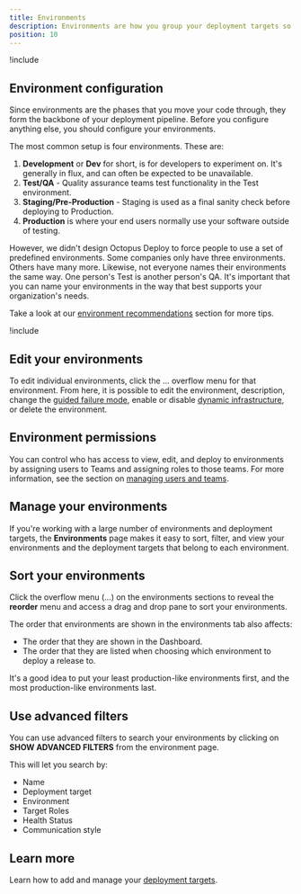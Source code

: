 ```yaml
---
title: Environments
description: Environments are how you group your deployment targets so you can promote your software through different phases, for instance, into Development, then Test, and finally into Production.
position: 10
---
```


!include <environments>

## Environment configuration

Since environments are the phases that you move your code through, they form the backbone of your deployment pipeline. Before you configure anything else, you should configure your environments.

The most common setup is four environments. These are:

1. **Development** or **Dev** for short, is for developers to experiment on. It's generally in flux, and can often be expected to be unavailable.
1. **Test/QA** - Quality assurance teams test functionality in the Test environment.
1. **Staging/Pre-Production** - Staging is used as a final sanity check before deploying to Production.
1. **Production** is where your end users normally use your software outside of testing.

However, we didn't design Octopus Deploy to force people to use a set of predefined environments. Some companies only have three environments. Others have many more. Likewise, not everyone names their environments the same way. One person's Test is another person's QA. It's important that you can name your environments in the way that best supports your organization's needs.

Take a look at our [environment recommendations](/docs/infrastructure/environments/environment-recommendations.md) section for more tips.

!include <add-new-environments>

## Edit your environments

To edit individual environments, click the ... overflow menu for that environment. From here, it is possible to edit the environment, description, change the [guided failure mode](#guided-failure-mode), enable or disable [dynamic infrastructure](/docs/infrastructure/deployment-targets/dynamic-infrastructure/index.md), or delete the environment.

## Environment permissions

You can control who has access to view, edit, and deploy to environments by assigning users to Teams and assigning roles to those teams. For more information, see the section on [managing users and teams](/docs/security/users-and-teams/index.md).

## Manage your environments

If you're working with a large number of environments and deployment targets, the **Environments** page makes it easy to sort, filter, and view your environments and the deployment targets that belong to each environment.

## Sort your environments

Click the overflow menu (...) on the environments sections to reveal the **reorder** menu and access a drag and drop pane to sort your environments.

The order that environments are shown in the environments tab also affects:

- The order that they are shown in the Dashboard.
- The order that they are listed when choosing which environment to deploy a release to.

It's a good idea to put your least production-like environments first, and the most production-like environments last.

## Use advanced filters

You can use advanced filters to search your environments by clicking on **SHOW ADVANCED FILTERS** from the environment page.

This will let you search by:

- Name
- Deployment target
- Environment
- Target Roles
- Health Status
- Communication style

## Learn more

Learn how to add and manage your [deployment targets](/docs/infrastructure/deployment-targets/index.md).

